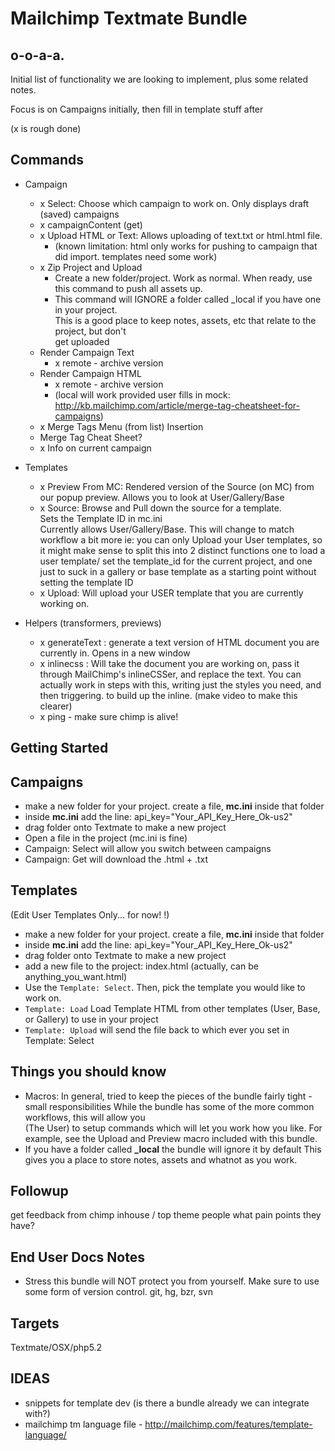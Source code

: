 Mailchimp Textmate Bundle
=========================

o-o-a-a.
--------

Initial list of functionality we are looking to implement, plus some related notes.

Focus is on Campaigns initially, then fill in template stuff after

(x is rough done)

Commands
--------
* Campaign
  * x Select: Choose which campaign to work on. Only displays draft (saved) campaigns
  * x campaignContent (get)
  * x Upload HTML or Text: Allows uploading of text.txt or html.html file. 
    * (known limitation: html only works for pushing to campaign that did import. templates need some work)
  * x Zip Project and Upload
    * Create a new folder/project. Work as normal. When ready, use this command to push all assets up.
    * This command will IGNORE a folder called \_local if you have one in your project.   
      This is a good place to keep notes, assets, etc that relate to the project, but don't   
      get uploaded
  * Render Campaign Text 
    * x remote - archive version
  * Render Campaign HTML
    * x remote - archive version
    * (local will work provided user fills in mock: http://kb.mailchimp.com/article/merge-tag-cheatsheet-for-campaigns)
  * x Merge Tags Menu (from list) Insertion
  * Merge Tag Cheat Sheet?
  * x Info on current campaign
  
* Templates
  * x Preview From MC: Rendered version of the Source (on MC) from our popup preview. Allows you to look at User/Gallery/Base
  * x Source: Browse and Pull down the source for a template.   
              Sets the Template ID in mc.ini  
              Currently allows User/Gallery/Base. This will change to match workflow a bit more 
              ie: you can only Upload your User templates, so it might make sense to split this into 2 distinct functions
              one to load a user template/ set the template_id for the current project, and one just to suck in a 
              gallery or base template as a starting point without setting the template ID
  * x Upload: Will upload your USER template that you are currently working on. 


* Helpers (transformers, previews)
  * x generateText : generate a text version of HTML document you are currently in. Opens in a new window
  * x inlinecss : Will take the document you are working on, pass it through MailChimp's inlineCSSer, and replace the text. You can actually work in steps with this, writing just the styles you need, and then triggering. to build up the inline. (make video to make this clearer)
  * x ping - make sure chimp is alive!

Getting Started
---------------

Campaigns
---------

* make a new folder for your project. create a file, **mc.ini** inside that folder
* inside **mc.ini** add the line: api_key="Your_API_Key_Here_Ok-us2"
* drag folder onto Textmate to make a new project
* Open a file in the project (mc.ini is fine)
* Campaign: Select will allow you switch between campaigns
* Campaign: Get will download the .html + .txt

Templates
---------

(Edit User Templates Only... for now! <dramatic music />!)

* make a new folder for your project. create a file, **mc.ini** inside that folder
* inside **mc.ini** add the line: api_key="Your_API_Key_Here_Ok-us2"
* drag folder onto Textmate to make a new project
* add a new file to the project: index.html (actually, can be anything\_you\_want.html)
* Use the `Template: Select`. Then, pick the template you would like to work on. 
* `Template: Load` Load Template HTML from other templates (User, Base, or Gallery) to use in your project 
* `Template: Upload` will send the file back to which ever you set in Template: Select

Things you should know
----------------------

* Macros: In general, tried to keep the pieces of the bundle fairly tight - small responsibilities
  While the bundle has some of the more common workflows, this will allow you   
  (The User) to setup commands which will let you work how you like.
  For example, see the Upload and Preview macro included with this bundle.
* If you have a folder called **\_local** the bundle will ignore it by default
  This gives you a place to store notes, assets and whatnot as you work. 

Followup
--------

get feedback from chimp inhouse / top theme people what pain points they have?


End User Docs Notes
-------------------

* Stress this bundle will NOT protect you from yourself. Make sure to use some form of version control. git, hg, bzr, svn


Targets
-------

Textmate/OSX/php5.2  
  
IDEAS
-----

* snippets for template dev (is there a bundle already we can integrate with?)
* mailchimp tm language file - http://mailchimp.com/features/template-language/
